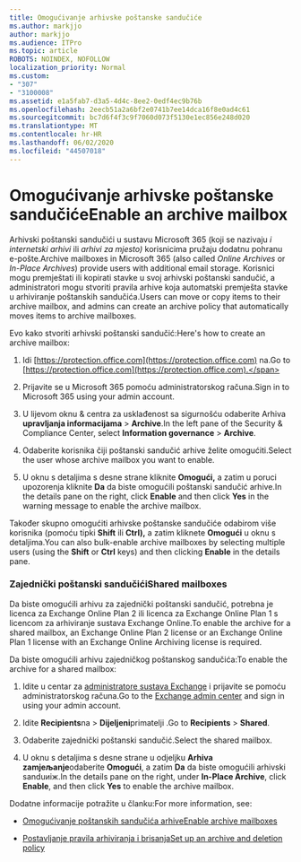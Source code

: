 ```yaml
---
title: Omogućivanje arhivske poštanske sandučiće
ms.author: markjjo
author: markjjo
ms.audience: ITPro
ms.topic: article
ROBOTS: NOINDEX, NOFOLLOW
localization_priority: Normal
ms.custom:
- "307"
- "3100008"
ms.assetid: e1a5fab7-d3a5-4d4c-8ee2-0edf4ec9b76b
ms.openlocfilehash: 2eecb51a2a6bf2e0741b7ee14dca16f8e0ad4c61
ms.sourcegitcommit: bc7d6f4f3c9f7060d073f5130e1ec856e248d020
ms.translationtype: MT
ms.contentlocale: hr-HR
ms.lasthandoff: 06/02/2020
ms.locfileid: "44507018"
---
```

# <a name="enable-an-archive-mailbox"></a><span data-ttu-id="ab19d-102">Omogućivanje arhivske poštanske sandučiće</span><span class="sxs-lookup"><span data-stu-id="ab19d-102">Enable an archive mailbox</span></span>

<span data-ttu-id="ab19d-103">Arhivski poštanski sandučići u sustavu Microsoft 365 (koji se nazivaju *i internetski arhivi* ili *arhivi za mjesto)* korisnicima pružaju dodatnu pohranu e-pošte.</span><span class="sxs-lookup"><span data-stu-id="ab19d-103">Archive mailboxes in Microsoft 365 (also called *Online Archives* or *In-Place Archives*) provide users with additional email storage.</span></span> <span data-ttu-id="ab19d-104">Korisnici mogu premještati ili kopirati stavke u svoj arhivski poštanski sandučić, a administratori mogu stvoriti pravila arhive koja automatski premješta stavke u arhiviranje poštanskih sandučića.</span><span class="sxs-lookup"><span data-stu-id="ab19d-104">Users can move or copy items to their archive mailbox, and admins can create an archive policy that automatically moves items to archive mailboxes.</span></span>
  
<span data-ttu-id="ab19d-105">Evo kako stvoriti arhivski poštanski sandučić:</span><span class="sxs-lookup"><span data-stu-id="ab19d-105">Here's how to create an archive mailbox:</span></span>
  
1. <span data-ttu-id="ab19d-106">Idi [https://protection.office.com](https://protection.office.com) na.</span><span class="sxs-lookup"><span data-stu-id="ab19d-106">Go to [https://protection.office.com](https://protection.office.com).</span></span>

2. <span data-ttu-id="ab19d-107">Prijavite se u Microsoft 365 pomoću administratorskog računa.</span><span class="sxs-lookup"><span data-stu-id="ab19d-107">Sign in to Microsoft 365 using your admin account.</span></span>

3. <span data-ttu-id="ab19d-108">U lijevom oknu &amp; centra za usklađenost sa sigurnošću odaberite Arhiva **upravljanja informacijama** \> **Archive**.</span><span class="sxs-lookup"><span data-stu-id="ab19d-108">In the left pane of the Security &amp; Compliance Center, select **Information governance** \> **Archive**.</span></span>

4. <span data-ttu-id="ab19d-109">Odaberite korisnika čiji poštanski sandučić arhive želite omogućiti.</span><span class="sxs-lookup"><span data-stu-id="ab19d-109">Select the user whose archive mailbox you want to enable.</span></span>

5. <span data-ttu-id="ab19d-110">U oknu s detaljima s desne strane kliknite **Omogući,** a zatim u poruci upozorenja kliknite **Da** da biste omogućili poštanski sandučić arhive.</span><span class="sxs-lookup"><span data-stu-id="ab19d-110">In the details pane on the right, click **Enable** and then click **Yes** in the warning message to enable the archive mailbox.</span></span>

<span data-ttu-id="ab19d-111">Također skupno omogućiti arhivske poštanske sandučiće odabirom više korisnika (pomoću tipki **Shift** ili **Ctrl),** a zatim kliknete **Omogući** u oknu s detaljima.</span><span class="sxs-lookup"><span data-stu-id="ab19d-111">You can also bulk-enable archive mailboxes by selecting multiple users (using the **Shift** or **Ctrl** keys) and then clicking **Enable** in the details pane.</span></span>
  
### <a name="shared-mailboxes"></a><span data-ttu-id="ab19d-112">Zajednički poštanski sandučići</span><span class="sxs-lookup"><span data-stu-id="ab19d-112">Shared mailboxes</span></span>

<span data-ttu-id="ab19d-113">Da biste omogućili arhivu za zajednički poštanski sandučić, potrebna je licenca za Exchange Online Plan 2 ili licenca za Exchange Online Plan 1 s licencom za arhiviranje sustava Exchange Online.</span><span class="sxs-lookup"><span data-stu-id="ab19d-113">To enable the archive for a shared mailbox, an Exchange Online Plan 2 license or an Exchange Online Plan 1 license with an Exchange Online Archiving license is required.</span></span>  

<span data-ttu-id="ab19d-114">Da biste omogućili arhivu zajedničkog poštanskog sandučića:</span><span class="sxs-lookup"><span data-stu-id="ab19d-114">To enable the archive for a shared mailbox:</span></span>

1. <span data-ttu-id="ab19d-115">Idite u centar za [administratore sustava Exchange](https://outlook.office365.com/ecp) i prijavite se pomoću administratorskog računa.</span><span class="sxs-lookup"><span data-stu-id="ab19d-115">Go to the [Exchange admin center](https://outlook.office365.com/ecp) and sign in using your admin account.</span></span>

2. <span data-ttu-id="ab19d-116">Idite **Recipients**na  >  **Dijeljeni**primatelji .</span><span class="sxs-lookup"><span data-stu-id="ab19d-116">Go to **Recipients** > **Shared**.</span></span>

3. <span data-ttu-id="ab19d-117">Odaberite zajednički poštanski sandučić.</span><span class="sxs-lookup"><span data-stu-id="ab19d-117">Select the shared mailbox.</span></span>

4. <span data-ttu-id="ab19d-118">U oknu s detaljima s desne strane u odjeljku **Arhiva zamjeљanje**odaberite **Omogući**, a zatim **Da** da biste omogućili arhivski sanduиiж.</span><span class="sxs-lookup"><span data-stu-id="ab19d-118">In the details pane on the right, under **In-Place Archive**, click **Enable**, and then click **Yes** to enable the archive mailbox.</span></span>

<span data-ttu-id="ab19d-119">Dodatne informacije potražite u članku:</span><span class="sxs-lookup"><span data-stu-id="ab19d-119">For more information, see:</span></span>
  
- [<span data-ttu-id="ab19d-120">Omogućivanje poštanskih sandučića arhive</span><span class="sxs-lookup"><span data-stu-id="ab19d-120">Enable archive mailboxes</span></span>](https://docs.microsoft.com/microsoft-365/compliance/enable-archive-mailboxes)

- [<span data-ttu-id="ab19d-121">Postavljanje pravila arhiviranja i brisanja</span><span class="sxs-lookup"><span data-stu-id="ab19d-121">Set up an archive and deletion policy</span></span>](https://docs.microsoft.com//office365/securitycompliance/set-up-an-archive-and-deletion-policy-for-mailboxes)
